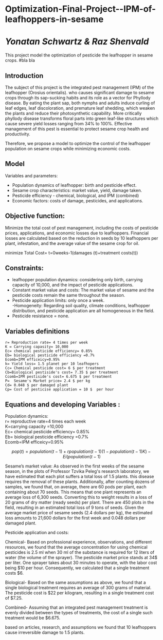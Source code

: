 # Optimization-Final-Project--IPM-of-leafhoppers-in-sesame
# _____________Yonatan Schwartz & Raz Shenvald_____________
This project model the optimization of pesticide the leafhopper in sesame crops. 
#bla bla
## Introduction
The subject of this project is the integrated pest management (IPM) of the leafhopper (Orosius orientalis). who causes significant damage to sesame crops through its sap-sucking habits and its role as a vector for Phyllody disease. By eating the plant sap, both nymphs and adults induce curling of leaf edges, leaf discoloration, and premature leaf shedding, which weaken the plants and reduce their photosynthetic capability. More critically phyllody disease transforms floral parts into green leaf-like structures which cause severe yield losses ranging from 34% to 100%. Effective management of this pest is essential to protect sesame crop health and productivity.

Therefore, we propose a model to optimize the control of the leafhopper population on sesame crops while minimizing economic costs.

## Model
Variables and parameters:<br />
- Population dynamics of leafhopper: birth and pesticide effect.<br />
- Sesame crop characteristics: market value, yield, damage taken.<br />
- Pesticide efficiency - chemical, biological, and IPM (combined) <br />
- Economic factors: costs of damage, pesticides, and applications.<br />
 
## Objective function:
Minimize the total cost of pest management, including the costs of pesticide prices, applications, and economic losses due to leafhoppers. Financial losses are calculated based on the reduction in seeds by 10 leafhoppers per plant, infestation,  and the average value of the sesame crop for oil.

minimize Total Cost= t=0weeks-1(damages (t)+treatment costs(t))


## Constraints: 
- leafhopper population dynamics: considering only birth, carrying capacity of 10,000, and the impact of pesticide applications. <br />
- Constant market value and costs: The market value of sesame and the pesticide costs remain the same throughout the season.<br />
- Pesticide application limits: only once a week.<br />
-Homogeneity: Regarding soil quality, climate conditions, leafhopper distribution, and pesticide application are all homogeneous in the field.<br />
- Pesticide resistance = none. <br />

## Variables definitions
```
r= Reproduction rate= 4 times per week
K = Carrying capasity= 10,000
Ec= chemical pesticide efficiency= 0.85%
Eb= biological pesticide efficiency =0.7%  
Ecomb=IPM efficeicy=0.95% 
k= Yield loss= 1.5 planet per 10 leafhopers
Cc= Chemical pesticide cost= 6 $ per treatment
Cb=Biological pestiside's cost= 7.35 $ per treatment 
Ccomb=IPM pestiside's cost= 6.675 $ per treatment 
P=  Sesame's Market price= 2.4 $ per kg
Cd= 0.048 $ per damaged plant
Cp= Cost of pesticise application = 10 $  per hour
```
## Equations and developing Variables :

Population dynamics:<br />
r= reproductive rate=4 times each week <br />
K=carrying capacity =10,000<br />
Ec= chemical pesticide efficiency= 0.85%<br />
Eb= biological pesticide efficiency =0.7%  <br />
Ecomb=IPM efficeicy=0.95% <br />

$$
pop(t)=population(t-1)+rpopulation(t-1)(1-population(t-1)K)-Ei(population(t-1) 
$$

Sesame’s market value:
As observed in the first weeks of the sesame season, in the plots of Professor Tzvika Peleg's research laboratory, we have estimated that each plot suffers a total loss of 1.5 plants. this disease requires the removal of these plants. Additionally, after counting dozens of samples, we found that, on average, there are 60 pods per plant, each containing about 70 seeds. This means that one plant represents an average loss of 6,300 seeds. Converting this to weight results in a loss of 20 grams of dry matter (ready seeds) per plant. There are 450 plots in the field, resulting in an estimated total loss of 9 tons of seeds. Given the average market price of sesame seeds (2.4 dollars per kg), the estimated loss amounts to 21,600 dollars for the first week and 0.048 dollars per damaged plant. 


Pesticide application and costs:

Chemical- Based on professional experience, observations, and different resources, we found that the average concentration for using chemical pesticides is 2.5 ml when 30 ml of the substance is required for 12 liters of water (the volume of the sprayer). The pesticide market price stands at 34$ per liter. One sprayer takes about 30 minutes to operate, with the labor cost being $10 per hour. Consequently, we calculated that a single treatment costs $6.

Biological- Based on the same assumptions as above, we found that a single biological treatment requires an average of 300 grams of material. The pesticide cost is $22 per kilogram, resulting in a single treatment cost of $7.25.

Combined- Assuming that an integrated pest management treatment is evenly divided between the types of treatments, the cost of a single such treatment would be $6.675.

based on articles, research, and assumptions we found that 10 leafhoppers cause irreversible damage to 1.5 plants.  
